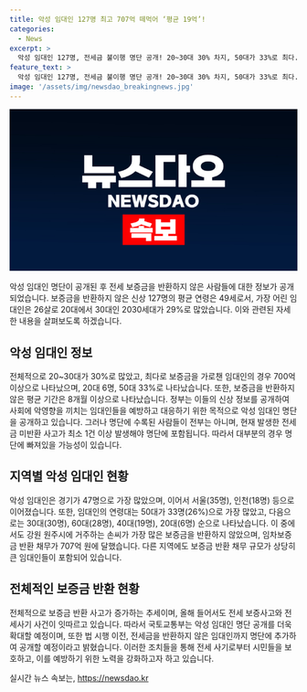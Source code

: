 ```yaml
---
title: 악성 임대인 127명 최고 707억 떼먹어 ‘평균 19억’!
categories:
  - News
excerpt: >
  악성 임대인 127명, 전세금 불이행 명단 공개! 20~30대 30% 차지, 50대가 33%로 최다. 26살부터 707억까지 미반환, 경기가 47명으로 가장 많아. HUG는 전세금 반환보증 사고 65% 증가로 악성 임대인 공개 확대할 예정. 국토부, 법 개정도 검토 중. 전세금 사기로 1만 686건, 2조 3,225억 원 사고규모.
feature_text: >
  악성 임대인 127명, 전세금 불이행 명단 공개! 20~30대 30% 차지, 50대가 33%로 최다. 26살부터 707억까지 미반환, 경기가 47명으로 가장 많아. HUG는 전세금 반환보증 사고 65% 증가로 악성 임대인 공개 확대할 예정. 국토부, 법 개정도 검토 중. 전세금 사기로 1만 686건, 2조 3,225억 원 사고규모.
image: '/assets/img/newsdao_breakingnews.jpg'
---
```


<p><img src="/assets/img/newsdao_breakingnews.jpg" alt="pcversion 속보" /></p>

<p>악성 임대인 명단이 공개된 후 전세 보증금을 반환하지 않은 사람들에 대한 정보가 공개되었습니다. 보증금을 반환하지 않은 신상 127명의 평균 연령은 49세로서, 가장 어린 임대인은 26살로 20대에서 30대인 2030세대가 29%로 많았습니다. 이와 관련된 자세한 내용을 살펴보도록 하겠습니다. </p>

<h2 data-ke-size="size26">악성 임대인 정보</h2>

<p data-ke-size="size16">전체적으로 20~30대가 30%로 많았고, 최다로 보증금을 가로챈 임대인의 경우 700억 이상으로 나타났으며, 20대 6명, 50대 33%로 나타났습니다. 또한, 보증금을 반환하지 않은 평균 기간은 8개월 이상으로 나타났습니다. 정부는 이들의 신상 정보를 공개하여 사회에 악영향을 끼치는 임대인들을 예방하고 대응하기 위한 목적으로 악성 임대인 명단을 공개하고 있습니다. 그러나 명단에 수록된 사람들이 전부는 아니며, 현재 발생한 전세금 미반환 사고가 최소 1건 이상 발생해야 명단에 포함됩니다. 따라서 대부분의 경우 명단에 빠져있을 가능성이 있습니다.</p>

<h2 data-ke-size="size26">지역별 악성 임대인 현황</h2>

<p data-ke-size="size16">악성 임대인은 경기가 47명으로 가장 많았으며, 이어서 서울(35명), 인천(18명) 등으로 이어졌습니다. 또한, 임대인의 연령대는 50대가 33명(26%)으로 가장 많았고, 다음으로는 30대(30명), 60대(28명), 40대(19명), 20대(6명) 순으로 나타났습니다. 이 중에서도 강원 원주시에 거주하는 손씨가 가장 많은 보증금을 반환하지 않았으며, 임차보증금 반환 채무가 707억 원에 달했습니다. 다른 지역에도 보증금 반환 채무 규모가 상당히 큰 임대인들이 포함되어 있습니다.</p>

<h2 data-ke-size="size26">전체적인 보증금 반환 현황</h2>

<p data-ke-size="size16">전체적으로 보증금 반환 사고가 증가하는 추세이며, 올해 들어서도 전세 보증사고와 전세사기 사건이 잇따르고 있습니다. 따라서 국토교통부는 악성 임대인 명단 공개를 더욱 확대할 예정이며, 또한 법 시행 이전, 전세금을 반환하지 않은 임대인까지 명단에 추가하여 공개할 예정이라고 밝혔습니다. 이러한 조치들을 통해 전세 사기로부터 시민들을 보호하고, 이를 예방하기 위한 노력을 강화하고자 하고 있습니다.</p>
실시간 뉴스 속보는, <a href="https://newsdao.kr" rel="dofollow">https://newsdao.kr</a>


